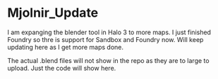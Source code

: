 # Mjolnir_Update
I am expanging the blender tool in Halo 3 to more maps. 
I just finished Foundry so thre is support for Sandbox
and Foundry now. Will keep updating here as I get more 
maps done. 

The actual .blend files will not show in the repo as they
are to large to upload. Just the code will show here.
